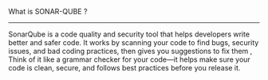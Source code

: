 What is SONAR-QUBE ?
*********************************************

SonarQube is a code quality and security tool that helps developers write better and safer code.
It works by scanning your code to find bugs, security issues, and bad coding practices,
then gives you suggestions to fix them ,
Think of it like a grammar checker for your code—it helps make sure your code is clean, 
secure, and follows best practices before you release it.
